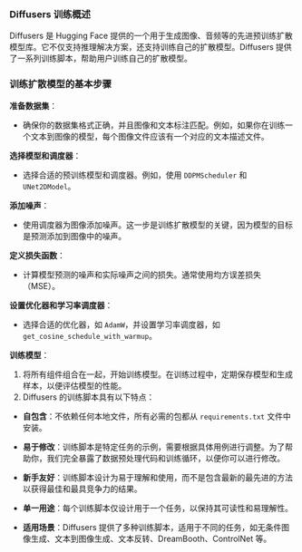 ### Diffusers 训练概述

Diffusers 是 Hugging Face 提供的一个用于生成图像、音频等的先进预训练扩散模型库。它不仅支持推理解决方案，还支持训练自己的扩散模型。Diffusers 提供了一系列训练脚本，帮助用户训练自己的扩散模型。

### 训练扩散模型的基本步骤

**准备数据集**：

- 确保你的数据集格式正确，并且图像和文本标注匹配。例如，如果你在训练一个文本到图像的模型，每个图像文件应该有一个对应的文本描述文件。

**选择模型和调度器**：

- 选择合适的预训练模型和调度器。例如，使用 `DDPMScheduler` 和 `UNet2DModel`。

**添加噪声**：

- 使用调度器为图像添加噪声。这一步是训练扩散模型的关键，因为模型的目标是预测添加到图像中的噪声。

**定义损失函数**：

- 计算模型预测的噪声和实际噪声之间的损失。通常使用均方误差损失（MSE）。

**设置优化器和学习率调度器**：

- 选择合适的优化器，如 `AdamW`，并设置学习率调度器，如 `get_cosine_schedule_with_warmup`。

**训练模型**：

1. 将所有组件组合在一起，开始训练模型。在训练过程中，定期保存模型和生成样本，以便评估模型的性能。
2. Diffusers 的训练脚本具有以下特点：

- **自包含**：不依赖任何本地文件，所有必需的包都从 `requirements.txt` 文件中安装。
- **易于修改**：训练脚本是特定任务的示例，需要根据具体用例进行调整。为了帮助你，我们完全暴露了数据预处理代码和训练循环，以便你可以进行修改。
- **新手友好**：训练脚本设计为易于理解和使用，而不是包含最新的最先进的方法以获得最佳和最具竞争力的结果。
- **单一用途**：每个训练脚本仅设计用于一个任务，以保持其可读性和易理解性。

- **适用场景**：Diffusers 提供了多种训练脚本，适用于不同的任务，如无条件图像生成、文本到图像生成、文本反转、DreamBooth、ControlNet 等。